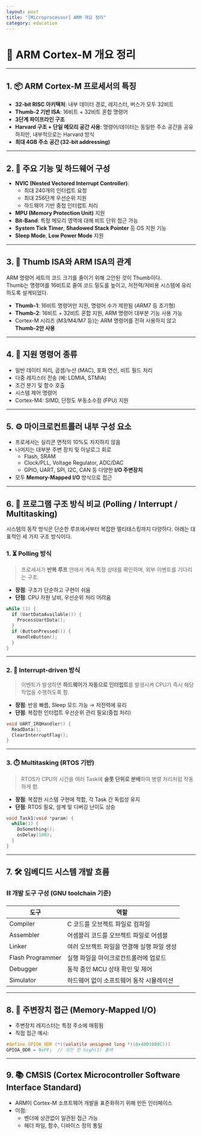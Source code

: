 ```yaml
---
layout: post
title: "[Microprocessor] ARM 개요 정리"
category: education
---
```


# 📘 ARM Cortex-M 개요 정리 
---

## 1. 📦 ARM Cortex-M 프로세서의 특징

- **32-bit RISC 아키텍처**: 내부 데이터 경로, 레지스터, 버스가 모두 32비트
- **Thumb-2 기반 ISA**: 16비트 + 32비트 혼합 명령어
- **3단계 파이프라인 구조**
- **Harvard 구조 + 단일 메모리 공간 사용**: 명령어/데이터는 동일한 주소 공간을 공유하지만, 내부적으로는 Harvard 방식
- **최대 4GB 주소 공간 (32-bit addressing)**

---

## 2. 🧠 주요 기능 및 하드웨어 구성

- **NVIC (Nested Vectored Interrupt Controller)**:
  - 최대 240개의 인터럽트 요청
  - 최대 256단계 우선순위 지원
  - 하드웨어 기반 중첩 인터럽트 처리
- **MPU (Memory Protection Unit)** 지원
- **Bit-Band**: 특정 메모리 영역에 대해 비트 단위 접근 가능
- **System Tick Timer**, **Shadowed Stack Pointer** 등 OS 지원 기능
- **Sleep Mode**, **Low Power Mode** 지원

---

## 3. 🧬 Thumb ISA와 ARM ISA의 관계

ARM 명령어 세트의 코드 크기를 줄이기 위해 고안된 것이 Thumb이다.  
Thumb는 명령어를 16비트로 줄여 코드 밀도를 높이고, 저전력/저비용 시스템에 유리하도록 설계되었다.

- **Thumb-1**: 16비트 명령어만 지원, 명령어 수가 제한됨 (ARM7 등 초기형)
- **Thumb-2**: 16비트 + 32비트 혼합 지원, ARM 명령어 대부분 기능 사용 가능
- Cortex-M 시리즈 (M3/M4/M7 등)는 ARM 명령어를 전혀 사용하지 않고 **Thumb-2만 사용**

---

## 4. 🧮 지원 명령어 종류

- 일반 데이터 처리, 곱셈/누산 (MAC), 포화 연산, 비트 필드 처리
- 다중 레지스터 전송 (예: LDMIA, STMIA)
- 조건 분기 및 함수 호출
- 시스템 제어 명령어
- Cortex-M4: SIMD, 단정도 부동소수점 (FPU) 지원

---

## 5. ⚙️ 마이크로컨트롤러 내부 구성 요소

- 프로세서는 실리콘 면적의 10%도 차지하지 않음
- 나머지는 대부분 주변 장치 및 아날로그 회로
  - Flash, SRAM
  - Clock/PLL, Voltage Regulator, ADC/DAC
  - GPIO, UART, SPI, I2C, CAN 등 다양한 **I/O 주변장치**
- 모두 **Memory-Mapped I/O** 방식으로 접근

---

## 6. 🧵 프로그램 구조 방식 비교 (Polling / Interrupt / Multitasking)

시스템의 동작 방식은 단순한 루프에서부터 복잡한 멀티태스킹까지 다양하다. 아래는 대표적인 세 가지 구조 방식이다.

### 1. ⏳ Polling 방식
> 프로세서가 **반복 루프** 안에서 계속 특정 상태를 확인하며, 외부 이벤트를 기다리는 구조.

- **장점**: 구조가 단순하고 구현이 쉬움
- **단점**: CPU 자원 낭비, 우선순위 처리 어려움

```c
while (1) {
  if (UartDataAvailable()) {
    ProcessUartData();
  }
  if (ButtonPressed()) {
    HandleButton();
  }
}
```

---

### 2. 🚨 Interrupt-driven 방식
> 이벤트가 발생하면 **하드웨어가 자동으로 인터럽트**를 발생시켜 CPU가 즉시 해당 작업을 수행하도록 함.

- **장점**: 반응 빠름, Sleep 모드 가능 → 저전력에 유리
- **단점**: 복잡한 인터럽트 우선순위 관리 필요(중첩 처리)

```c
void UART_IRQHandler() {
  ReadData();
  ClearInterruptFlag();
}
```

---

### 3. ⏱️ Multitasking (RTOS 기반)
> RTOS가 CPU의 시간을 여러 Task에 **슬롯 단위로 분배**하여 병렬 처리처럼 작동하게 함.

- **장점**: 복잡한 시스템 구현에 적합, 각 Task 간 독립성 유지
- **단점**: RTOS 필요, 설계 및 디버깅 난이도 상승

```c
void Task1(void *param) {
  while(1) {
    DoSomething();
    osDelay(100);
  }
}
```

---

## 7. 🛠️ 임베디드 시스템 개발 흐름

### ⛓️ 개발 도구 구성 (GNU toolchain 기준)

| 도구 | 역할 |
|------|------|
| Compiler | C 코드를 오브젝트 파일로 컴파일 |
| Assembler | 어셈블리 코드를 오브젝트 파일로 어셈블 |
| Linker | 여러 오브젝트 파일을 연결해 실행 파일 생성 |
| Flash Programmer | 실행 파일을 마이크로컨트롤러에 업로드 |
| Debugger | 동작 중인 MCU 상태 확인 및 제어 |
| Simulator | 하드웨어 없이 소프트웨어 동작 시뮬레이션 |

---

## 8. 📌 주변장치 접근 (Memory-Mapped I/O)

- 주변장치 레지스터는 특정 주소에 매핑됨
- 직접 접근 예시:
```c
#define GPIOA_ODR (*((volatile unsigned long *)(0x4001080C)))
GPIOA_ODR = 0xFF;  // 모든 핀 high(1) 출력
```

---

## 9. 📚 CMSIS (Cortex Microcontroller Software Interface Standard)

- ARM이 Cortex-M 소프트웨어 개발을 표준화하기 위해 만든 인터페이스
- 이점:
  - 벤더에 상관없이 일관된 접근 가능
  - 헤더 파일, 함수, 디바이스 정의 통일



